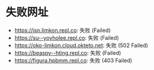 # 失败网址
- https://jsn.limkon.repl.co: 失败 (Failed)
- https://su--yoyholee.repl.co: 失败 (Failed)
- https://oko-limkon.cloud.okteto.net: 失败 (502
Failed)
- https://beaspy--hting.repl.co: 失败 (Failed)
- https://figura.hpbmm.repl.co: 失败 (403
Failed)
